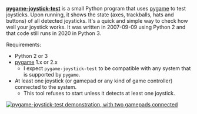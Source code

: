**[pygame-joystick-test][]** is a small Python program that uses [pygame][] to test joysticks. Upon running, it shows the state (axes, trackballs, hats and buttons) of all detected joysticks. It's a quick and simple way to check how well your joystick works. It was written in 2007-09-09 using Python 2 and that code still runs in 2020 in Python 3.

Requirements:

* Python 2 or 3
* [pygame][] 1.x or 2.x
    * I expect `pygame-joystick-test` to be compatible with any system that is supported by `pygame`.
* At least one joystick (or gamepad or any kind of game controller) connected to the system.
    * This tool refuses to start unless it detects at least one joystick.

[![pygame-joystick-test demonstration, with two gamepads connected][gif]][gif]

[pygame-joystick-test]: https://github.com/denilsonsa/pygame-joystick-test
[pygame]: https://www.pygame.org/
[gif]: http://denilsonsa.github.io/pygame-joystick-test/pygame-joystick-test.gif
